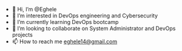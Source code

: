 - 👋 Hi, I’m @Eghele
- 👀 I’m interested in DevOps engineering and Cybersecurity
- 🌱 I’m currently learning DevOps bootcamp
- 💞️ I’m looking to collaborate on System Administrator and DevOps projects
- 📫 How to reach me eghele14@gmail.com

<!---
Eghele/Eghele is a ✨ special ✨ repository because its `README.md` (this file) appears on your GitHub profile.
You can click the Preview link to take a look at your changes.
--->
